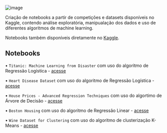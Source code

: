 ![image](https://user-images.githubusercontent.com/131414411/233742435-beb68531-511d-4cc4-a61a-f4a2d06f0149.png)

Criação de notebooks a partir de competições e datasets disponíveis no Kaggle, contendo análise exploratória, manipualação dos dados e uso de 
diferentes algoritmos de machine learning. 

Notebooks também disponíveis diretamente no [Kaggle](https://www.kaggle.com/anaalucca/code). 

## Notebooks 

•  `Titanic: Machine Learning from Disaster` com uso do algoritmo de Regressão Logística - [acesse]()

•  `Heart Disease Dataset` com uso do algoritmo de Regressão Logística - [acesse]()

•  `House Prices - Advanced Regression Techniques` com uso do algortimo de Árvore de Decisão - [acesse]()

•  `Boston Housing` com uso do algoritmo de Regressão Linear - [acesse]()

•  `Wine Dataset for Clustering` com uso do algoritmo de clusterização K-Means - [acesse]()
